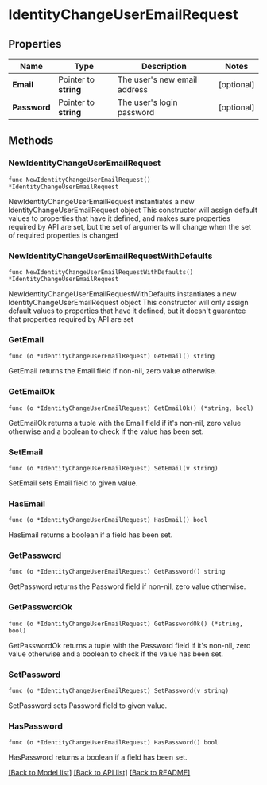 # IdentityChangeUserEmailRequest

## Properties

Name | Type | Description | Notes
------------ | ------------- | ------------- | -------------
**Email** | Pointer to **string** | The user&#39;s new email address | [optional] 
**Password** | Pointer to **string** | The user&#39;s login password | [optional] 

## Methods

### NewIdentityChangeUserEmailRequest

`func NewIdentityChangeUserEmailRequest() *IdentityChangeUserEmailRequest`

NewIdentityChangeUserEmailRequest instantiates a new IdentityChangeUserEmailRequest object
This constructor will assign default values to properties that have it defined,
and makes sure properties required by API are set, but the set of arguments
will change when the set of required properties is changed

### NewIdentityChangeUserEmailRequestWithDefaults

`func NewIdentityChangeUserEmailRequestWithDefaults() *IdentityChangeUserEmailRequest`

NewIdentityChangeUserEmailRequestWithDefaults instantiates a new IdentityChangeUserEmailRequest object
This constructor will only assign default values to properties that have it defined,
but it doesn't guarantee that properties required by API are set

### GetEmail

`func (o *IdentityChangeUserEmailRequest) GetEmail() string`

GetEmail returns the Email field if non-nil, zero value otherwise.

### GetEmailOk

`func (o *IdentityChangeUserEmailRequest) GetEmailOk() (*string, bool)`

GetEmailOk returns a tuple with the Email field if it's non-nil, zero value otherwise
and a boolean to check if the value has been set.

### SetEmail

`func (o *IdentityChangeUserEmailRequest) SetEmail(v string)`

SetEmail sets Email field to given value.

### HasEmail

`func (o *IdentityChangeUserEmailRequest) HasEmail() bool`

HasEmail returns a boolean if a field has been set.

### GetPassword

`func (o *IdentityChangeUserEmailRequest) GetPassword() string`

GetPassword returns the Password field if non-nil, zero value otherwise.

### GetPasswordOk

`func (o *IdentityChangeUserEmailRequest) GetPasswordOk() (*string, bool)`

GetPasswordOk returns a tuple with the Password field if it's non-nil, zero value otherwise
and a boolean to check if the value has been set.

### SetPassword

`func (o *IdentityChangeUserEmailRequest) SetPassword(v string)`

SetPassword sets Password field to given value.

### HasPassword

`func (o *IdentityChangeUserEmailRequest) HasPassword() bool`

HasPassword returns a boolean if a field has been set.


[[Back to Model list]](../README.md#documentation-for-models) [[Back to API list]](../README.md#documentation-for-api-endpoints) [[Back to README]](../README.md)


